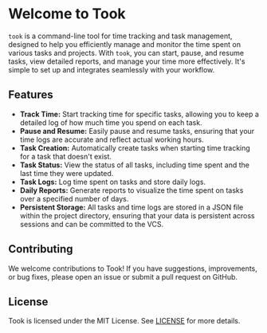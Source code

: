 # Welcome to Took


`took` is a command-line tool for time tracking and task management, designed to help you efficiently manage and monitor the time spent on various tasks and projects. With `took`, you can start, pause, and resume tasks, view detailed reports, and manage your time more effectively.  It's simple to set up and integrates seamlessly with your workflow.

## Features

- **Track Time:** Start tracking time for specific tasks, allowing you to keep a detailed log of how much time you spend on each task.
- **Pause and Resume:** Easily pause and resume tasks, ensuring that your time logs are accurate and reflect actual working hours.
- **Task Creation:** Automatically create tasks when starting time tracking for a task that doesn't exist.
- **Task Status:** View the status of all tasks, including time spent and the last time they were updated.
- **Task Logs:** Log time spent on tasks and store daily logs.
- **Daily Reports:** Generate reports to visualize the time spent on tasks over a specified number of days.
- **Persistent Storage:** All tasks and time logs are stored in a JSON file within the project directory, ensuring that your data is persistent across sessions and can be committed to the VCS.

## Contributing

We welcome contributions to Took! If you have suggestions, improvements, or bug fixes, please open an issue or submit a pull request on GitHub.

## License

Took is licensed under the MIT License. See [LICENSE](license.md) for more details.

